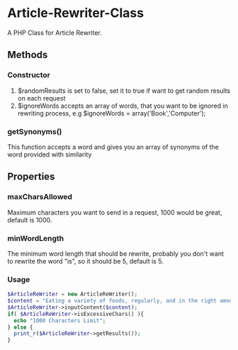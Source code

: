 # Article-Rewriter-Class
A PHP Class for Article Rewriter.

## Methods

### Constructor
1. $randomResults is set to false, set it to true if want to get random results on each request
2. $ignoreWords accepts an array of words, that you want to be ignored in rewriting process, e.g $ignoreWords = array('Book','Computer');


### getSynonyms()

This function accepts a word and gives you an array of synonyms of the word provided with similarity

## Properties

### maxCharsAllowed

Maximum characters you want to send in a request, 1000 would be great, default is 1000.

### minWordLength

The minimum word length that should be rewrite, probably you don't want to rewrite the word "is", so it should be 5, default is 5.

### Usage
```php
$ArticleReWriter = new ArticleReWriter();
$content = "Eating a variety of foods, regularly, and in the right amounts is the best formula for a healthy diet";
$ArticleReWriter->inputContent($content);
if( $ArticleReWriter->isExcessiveChars() ){	
  echo "1000 Characters Limit";
} else {	
  print_r($ArticleReWriter->getResults());
}
```


